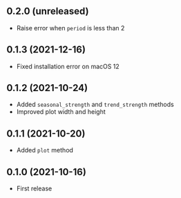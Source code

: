 ## 0.2.0 (unreleased)

- Raise error when `period` is less than 2

## 0.1.3 (2021-12-16)

- Fixed installation error on macOS 12

## 0.1.2 (2021-10-24)

- Added `seasonal_strength` and `trend_strength` methods
- Improved plot width and height

## 0.1.1 (2021-10-20)

- Added `plot` method

## 0.1.0 (2021-10-16)

- First release
